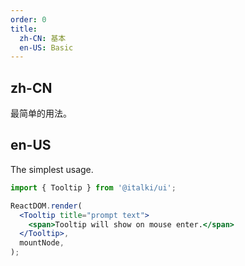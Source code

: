 ```yaml
---
order: 0
title:
  zh-CN: 基本
  en-US: Basic
---
```


## zh-CN

最简单的用法。

## en-US

The simplest usage.

```jsx
import { Tooltip } from '@italki/ui';

ReactDOM.render(
  <Tooltip title="prompt text">
    <span>Tooltip will show on mouse enter.</span>
  </Tooltip>,
  mountNode,
);
```
